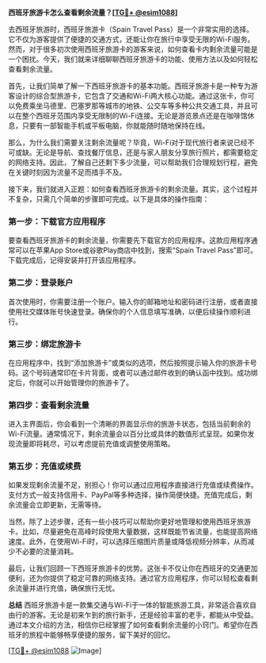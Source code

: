 **西班牙旅游卡怎么查看剩余流量？[[TG💪+ @esim1088](https://t.me/s/esim1088)]**

去西班牙旅游时，西班牙旅游卡（Spain Travel Pass）是一个非常实用的选择。它不仅为游客提供了便捷的交通方式，还能让你在旅行中享受无限的Wi-Fi服务。然而，对于很多初次使用西班牙旅游卡的游客来说，如何查看卡内剩余流量可能是一个困扰。今天，我们就来详细聊聊西班牙旅游卡的功能、使用方法以及如何轻松查看剩余流量。

首先，让我们简单了解一下西班牙旅游卡的基本功能。西班牙旅游卡是一种专为游客设计的综合型旅游卡，它包含了交通和Wi-Fi两大核心功能。通过这张卡，你可以免费乘坐马德里、巴塞罗那等城市的地铁、公交车等多种公共交通工具，并且可以在整个西班牙范围内享受无限制的Wi-Fi连接。无论是游览景点还是在咖啡馆休息，只要有一部智能手机或平板电脑，你就能随时随地保持在线。

那么，为什么我们需要关注剩余流量呢？毕竟，Wi-Fi对于现代旅行者来说已经不可或缺。无论是导航、查找餐厅信息，还是与家人朋友分享旅行照片，都需要稳定的网络支持。因此，了解自己还剩下多少流量，可以帮助我们合理规划行程，避免在关键时刻因为流量不足而措手不及。

接下来，我们就进入正题：如何查看西班牙旅游卡的剩余流量。其实，这个过程并不复杂，只需几个简单的步骤即可完成。以下是具体的操作指南：

### **第一步：下载官方应用程序**
要查看西班牙旅游卡的剩余流量，你需要先下载官方的应用程序。这款应用程序通常可以在苹果App Store或谷歌Play商店中找到，搜索“Spain Travel Pass”即可。下载完成后，记得安装并打开该应用程序。

### **第二步：登录账户**
首次使用时，你需要注册一个账户。输入你的邮箱地址和密码进行注册，或者直接使用社交媒体账号快速登录。确保你的个人信息填写准确，以便后续操作顺利进行。

### **第三步：绑定旅游卡**
在应用程序中，找到“添加旅游卡”或类似的选项，然后按照提示输入你的旅游卡号码。这个号码通常印在卡片背面，或者可以通过邮件收到的确认函中找到。成功绑定后，你就可以开始管理你的旅游卡了。

### **第四步：查看剩余流量**
进入主界面后，你会看到一个清晰的界面显示你的旅游卡状态，包括当前剩余的Wi-Fi流量。通常情况下，剩余流量会以百分比或具体的数值形式呈现。如果你发现流量即将耗尽，可以考虑提前充值或调整使用策略。

### **第五步：充值或续费**
如果发现剩余流量不足，别担心！你可以通过应用程序直接进行充值或续费操作。支付方式一般支持信用卡、PayPal等多种选择，操作简便快捷。充值完成后，剩余流量会立即更新，无需等待。

当然，除了上述步骤，还有一些小技巧可以帮助你更好地管理和使用西班牙旅游卡。比如，尽量避免在高峰时段使用大量数据，这样既能节省流量，也能提高网络速度。此外，在使用Wi-Fi时，可以选择压缩图片质量或降低视频分辨率，从而减少不必要的流量消耗。

最后，让我们回顾一下西班牙旅游卡的优势。这张卡不仅让你在西班牙的交通更加便利，还为你提供了稳定可靠的网络支持。通过官方应用程序，你可以轻松查看剩余流量并进行充值，确保旅行无忧。

**总结**
西班牙旅游卡是一款集交通与Wi-Fi于一体的智能旅游工具，非常适合喜欢自由行的游客。无论是初来乍到的旅行新手，还是经验丰富的老手，都能从中受益。通过本文介绍的方法，相信你已经掌握了如何查看剩余流量的小窍门。希望你在西班牙的旅程中能够畅享便捷的服务，留下美好的回忆。

[[TG💪+ @esim1088](https://t.me/s/esim1088) ![Image](https://i.postimg.cc/4NQfJmqS/Snipaste-2025-05-13-00-14-12.png)]